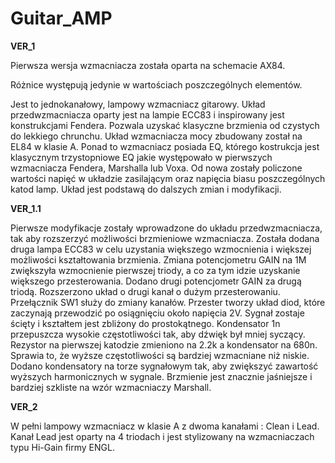 # Guitar_AMP
**VER_1** 

Pierwsza wersja wzmacniacza została oparta na schemacie AX84. 

Różnice występują jedynie w wartościach poszczególnych elementów.

Jest to jednokanałowy, lampowy wzmacniacz gitarowy. Układ przedwzmacniacza oparty jest na lampie ECC83 i inspirowany jest konstrukcjami Fendera.
Pozwala uzyskać klasyczne brzmienia od czystych do lekkiego chrunchu. Układ wzmacniacza mocy zbudowany został na EL84 w klasie A. Ponad to wzmacniacz posiada EQ, którego kostrukcja jest klasycznym trzystopniowe EQ jakie występowało w pierwszych wzmacniacza Fendera, Marshalla lub Voxa. 
Od nowa zostały policzone wartości napięć w układzie zasilającym oraz napięcia biasu poszczególnych katod lamp.
Układ jest podstawą do dalszych zmian i modyfikacji.

**VER_1.1**

Pierwsze modyfikacje zostały wprowadzone do układu przedwzmacniacza, tak aby rozszerzyć możliwości brzmieniowe wzmacniacza.
Została dodana druga lampa ECC83 w celu uzystania większego wzmocnienia i większej możliwości kształtowania brzmienia. Zmiana potencjometru GAIN na 1M zwiększyła wzmocnienie pierwszej triody, a co za tym idzie uzyskanie większego przesterowania.
Dodano drugi potencjometr GAIN za drugą triodą. Rozszerzono układ o drugi kanał o dużym przesterowaniu. Przełącznik SW1 służy do zmiany kanałów. Przester tworzy układ diod, które zaczynają przewodzić po osiągnięciu około napięcia 2V. Sygnał zostaje ścięty i kształtem jest zbliżony do prostokątnego. Kondensator 1n przepuszcza wysokie częstotliwości tak, aby dźwięk był mniej syczący. 
Rezystor na pierwszej katodzie zmieniono na 2.2k a kondensator na 680n. Sprawia to, że wyższe częstotliwości są bardziej wzmacniane niż niskie. Dodano kondensatory na torze sygnałowym tak, aby zwiększyć zawartość wyższych harmonicznych w sygnale. Brzmienie jest znacznie jaśniejsze i bardziej szkliste na wzór wzmacniaczy Marshall.

**VER_2**

W pełni lampowy wzmacniacz w klasie A z dwoma kanałami : Clean i Lead. Kanał Lead jest oparty na 4 triodach i jest stylizowany na wzmacniaczach typu Hi-Gain firmy ENGL.
